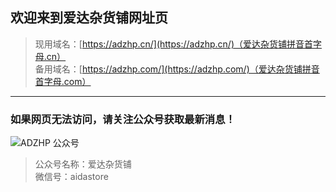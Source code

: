 ## 欢迎来到爱达杂货铺网址页


>现用域名：[https://adzhp.cn/](https://adzhp.cn/)（爱达杂货铺拼音首字母.cn）   
>备用域名：[https://adzhp.com/](https://adzhp.com/)（爱达杂货铺拼音首字母.com）


------

### 如果网页无法访问，请关注公众号获取最新消息！

![ADZHP 公众号](https://files.catbox.moe/bs6jsi.jpg)

>公众号名称：爱达杂货铺   
>微信号：aidastore
